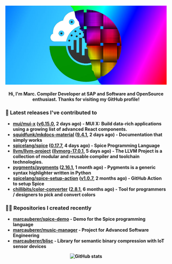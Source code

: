 <p align="center">
	<img src="https://raw.githubusercontent.com/marcauberer/marcauberer/master/images/frontpage-image.jpg">
	<br><br>
	<b>Hi, I'm Marc. Compiler Developer at SAP and Software and OpenSource enthusiast. Thanks for visiting my GitHub profile!
</p>

### 🚀 Latest releases I've contributed to


- [mui/mui-x](https://github.com/mui/mui-x) ([v6.15.0](https://github.com/mui/mui-x/releases/tag/v6.15.0), 2 days ago) - MUI X: Build data-rich applications using a growing list of advanced React components.
- [squidfunk/mkdocs-material](https://github.com/squidfunk/mkdocs-material) ([9.4.1](https://github.com/squidfunk/mkdocs-material/releases/tag/9.4.1), 2 days ago) - Documentation that simply works
- [spicelang/spice](https://github.com/spicelang/spice) ([0.17.7](https://github.com/spicelang/spice/releases/tag/0.17.7), 4 days ago) - Spice Programming Language
- [llvm/llvm-project](https://github.com/llvm/llvm-project) ([llvmorg-17.0.1](https://github.com/llvm/llvm-project/releases/tag/llvmorg-17.0.1), 5 days ago) - The LLVM Project is a collection of modular and reusable compiler and toolchain technologies.
- [pygments/pygments](https://github.com/pygments/pygments) ([2.16.1](https://github.com/pygments/pygments/releases/tag/2.16.1), 1 month ago) - Pygments is a generic syntax highlighter written in Python
- [spicelang/spice-setup-action](https://github.com/spicelang/spice-setup-action) ([v1.0.7](https://github.com/spicelang/spice-setup-action/releases/tag/v1.0.7), 2 months ago) - GitHub Action to setup Spice 
- [chillibits/color-converter](https://github.com/chillibits/color-converter) ([2.8.1](https://github.com/chillibits/color-converter/releases/tag/2.8.1), 6 months ago) - Tool for programmers / designers to pick and convert colors

### 👨‍💻 Repositories I created recently
- [marcauberer/spice-demo](https://github.com/marcauberer/spice-demo) - Demo for the Spice programming language
- [marcauberer/music-manager](https://github.com/marcauberer/music-manager) - Project for Advanced Software Engineering
- [marcauberer/blisc](https://github.com/marcauberer/blisc) - Library for semantic binary compression with IoT sensor devices

<p align="center">
	<img src="https://github-readme-stats.vercel.app/api?username=marcauberer&show_icons=true&theme=dark" alt="GitHub stats">
</p>
